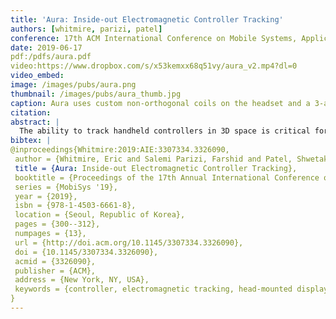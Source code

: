 ```yaml
---
title: 'Aura: Inside-out Electromagnetic Controller Tracking'
authors: [whitmire, parizi, patel]
conference: 17th ACM International Conference on Mobile Systems, Applications, and Services (MobiSys), 2019
date: 2019-06-17
pdf:/pdfs/aura.pdf
video:https://www.dropbox.com/s/x53kemxx68q51vy/aura_v2.mp4?dl=0
video_embed:
image: /images/pubs/aura.png
thumbnail: /images/pubs/aura_thumb.jpg
caption: Aura uses custom non-orthogonal coils on the headset and a 3-axis receiver coil within the handheld controller to reconstruct the 6-DoF pose of the controller.
citation:
abstract: |
  The ability to track handheld controllers in 3D space is critical for interaction with head-mounted displays, such as those used in virtual and augmented reality systems. Today’s systems commonly rely on dedicated infrastructure to track the controller or only provide inertial-based rotational tracking, which severely limits the user experience. Optical inside-out systems offer mobility but require line-of-sight and bulky tracking rings, which limit the ubiquity of these devices. In this work, we present Aura, an inside-out electromagnetic 6-DoF tracking system for handheld controllers. The tracking system consists of three coils embedded in a head-mounted display and a set of orthogonal receiver coils embedded in a handheld controller. We propose a novel closed-form and computationally simple tracking approach to reconstruct position and orientation in real time. Our handheld controller is small enough to fit in a pocket and consumes less than 15 mA of current, allowing it to operate for multiple days on a typical battery. Aura achieves a median tracking error of 5.5 mm and 0.8 degrees in 3D space within arm's reach.
bibtex: |
@inproceedings{Whitmire:2019:AIE:3307334.3326090,
 author = {Whitmire, Eric and Salemi Parizi, Farshid and Patel, Shwetak},
 title = {Aura: Inside-out Electromagnetic Controller Tracking},
 booktitle = {Proceedings of the 17th Annual International Conference on Mobile Systems, Applications, and Services},
 series = {MobiSys '19},
 year = {2019},
 isbn = {978-1-4503-6661-8},
 location = {Seoul, Republic of Korea},
 pages = {300--312},
 numpages = {13},
 url = {http://doi.acm.org/10.1145/3307334.3326090},
 doi = {10.1145/3307334.3326090},
 acmid = {3326090},
 publisher = {ACM},
 address = {New York, NY, USA},
 keywords = {controller, electromagnetic tracking, head-mounted display, mixed reality, virtual reality},
}
---
```

